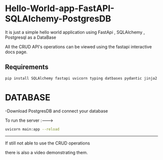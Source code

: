 # Hello-World-app-FastAPI-SQLAlchemy-PostgresDB

It is just a simple hello world application using FastApi , SQLAlchemy , Postgresql as a DataBase

All the CRUD API's operations can be viewed using the fastapi interactive docs page.



## Requirements
```
pip install SQLAlchemy fastapi uvicorn typing datbases pydantic jinja2
```
# DATABASE

-Download PostgresDB
 and connect your database

To run the server :--->
```bash
uvicorn main:app --reload
```
  
 ---

If still not able to use the CRUD operations

there is also a video demonstrating them.


















